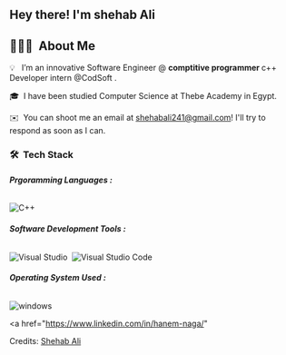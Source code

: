 
<h2>Hey there! I'm  <b>shehab Ali</b>  
  
</h2>

<!-- ## 👋 &nbsp;Hey there! I'm Aditya -->

## 👨🏻‍💻 &nbsp;About Me



💡 &nbsp; I’m an innovative Software Engineer @ <b>comptitive programmer </b>  c++ Developer intern @CodSoft <b></b>.

🎓 &nbsp;I have been studied Computer Science  at Thebe Academy in Egypt.

✉️ &nbsp;You can shoot me an email at shehabali241@gmail.com! I'll try to respond as soon as I can.

### 🛠 &nbsp;Tech Stack

###### <b>Prgoramming Languages :</b>

![C++](https://img.shields.io/badge/-C++-05122A?style=flat&logo=C%2B%2B&logoColor=00599C)&nbsp;







###### <b>Software Development Tools :</b>

![Visual Studio](https://img.shields.io/badge/-Visual%20Studio-05122A?style=flat&logo=visual-studio&logoColor=800080)&nbsp;
![Visual Studio Code](https://img.shields.io/badge/-Visual%20Studio%20Code-05122A?style=flat&logo=visual-studio-code&logoColor=007ACC)&nbsp;


###### <b>Operating System Used :</b>

![windows](https://img.shields.io/badge/-windows-05122A?style=flat&logo=windows)


<a href="https://www.linkedin.com/in/hanem-naga/"



 


Credits: [Shehab Ali](https://github.com/shehab-A-hassan)
